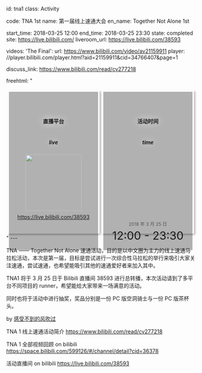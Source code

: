 id: tna1
class: Activity

code: TNA 1st
name: 第一届线上速通大会
en_name: Together Not Alone 1st
<!-- cover_url: http://img4ye.oss-cn-hangzhou.aliyuncs.com/tna/activities/tna1w.png -->

start_time: 2018-03-25 12:00
end_time: 2018-03-25 23:30
state: completed
site: https://live.bilibili.com/
liveroom_url: https://live.bilibili.com/38593

videos: 
  'The Final': 
    url: https://www.bilibili.com/video/av21159911
    player: //player.bilibili.com/player.html?aid=21159911&cid=34766407&page=1

discuss_link: https://www.bilibili.com/read/cv277218

freehtml: "
  <style>
    .iiiii {
      display: flex;
    }

    .iiiii .live, .iiiii .time {
      flex: 1;
      margin: 3px;
      border: solid 1px rgba(255, 255, 255, 0.4);
      padding: 3px;
      box-shadow: 3px 3px 5px rgba(0, 0, 0, 0.3);
      min-height: 200px;
    }

    .ccc {
      height: 100%;
      background-color: rgba(0, 0, 0, 0.3);
      display: flex;
      flex-direction: column;
      /*justify-content: center;*/
      align-items: center;
      padding-top: 1.5rem;
      padding-bottom: 1.5rem;
    }
    .ccc i {
      font-size: 30px;
      margin-bottom: 1.5rem;
      text-shadow: 0 0 20px white;
    }
    .ccc h4 {
      text-shadow: 0 0 20px white;
    }
    .ccc h5 {
      text-shadow: 0 0 20px white;
      margin-bottom: 1.5rem;
    }

    .live-site-img {
      margin-bottom: 0.5rem;
    }
    .live-site-img img {
      width: 150px;
    }
    .live-site {
      margin-bottom: 8px;
    }

    .ccc .ti {
      flex: 1;
      display: flex;
      flex-direction: column;
      justify-content: flex-end;
      align-items: center;
    }
    .time .date {
      font-size: 12px;
      opacity: 0.6;
      margin-bottom: 0.5rem;
    }
    .time .ttime {
      font-size: 30px;
      line-height: 30px;
    }
  </style>
  <div class='iiiii'>
    <div class='live'>
      <div class='ccc'>
        <i class='fa fa-video-camera'></i>
        <h4>直播平台</h4>
        <h5>live</h5>
        <div class='live-site-img'>
          <img src='http://img4ye.oss-cn-hangzhou.aliyuncs.com/tna/activities/bilibili-d7ecff.png' />
        </div>
        <div class='live-site'>
          <a class='link' href='https://live.bilibili.com/38593' target='_blank'>https://live.bilibili.com/38593</a>
        </div>
      </div>
    </div>
    <div class='time'>
      <div class='ccc'>
        <i class='fa fa-clock-o'></i>
        <h4>活动时间</h4>
        <h5>time</h5>
        <div class='ti'>
          <div class='date titlefont'>2018 年 3 月 25 日</div>
          <div class='ttime titlefont'>12:00 - 23:30</div>
        </div>
      </div>
    </div>
  </div>
"
---

TNA —— Together Not Alone 速通活动，目的是以中文圈为主力的线上速通马拉松活动，本次是第一届，目标是尝试进行一次综合性马拉松的举行来吸引大家关注速通，尝试速通，也希望能吸引其他的速通爱好者来加入其中。

TNA1 将于 3 月 25 日于 Bilibili 直播间 38593 进行总转播，本次活动请到了多平台不同项目的 runner，希望能给大家带来一场满意的活动。

同时也将于活动中进行抽奖，奖品分别是一份 PC 版空洞骑士与一份 PC 版茶杯头。

by [感受不到的风吹过](https://space.bilibili.com/599126/#/)
<br />

TNA 1 线上速通活动简介
https://www.bilibili.com/read/cv277218

TNA 1 全部视频回顾 on bilibili
https://space.bilibili.com/599126/#/channel/detail?cid=36378

活动直播间 on bilibili
https://live.bilibili.com/38593